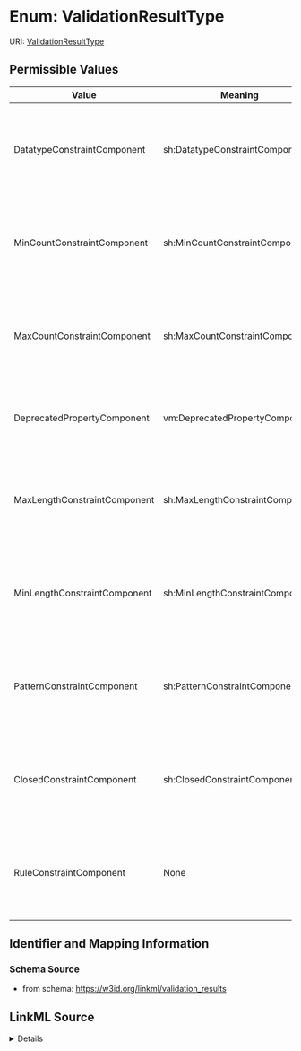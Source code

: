 # Enum: ValidationResultType



URI: [ValidationResultType](ValidationResultType)

## Permissible Values

| Value | Meaning | Description |
| --- | --- | --- |
| DatatypeConstraintComponent | sh:DatatypeConstraintComponent | constraint in which the range is a type, and the slot value must conform to t... |
| MinCountConstraintComponent | sh:MinCountConstraintComponent | cardinality constraint where the slot value must be greater or equal to a spe... |
| MaxCountConstraintComponent | sh:MaxCountConstraintComponent | cardinality constraint where the slot value must be less than or equal to a s... |
| DeprecatedPropertyComponent | vm:DeprecatedPropertyComponent | constraint where the instance slot should not be deprecated |
| MaxLengthConstraintComponent | sh:MaxLengthConstraintComponent | constraint where the slot value must have a length equal to or less than a sp... |
| MinLengthConstraintComponent | sh:MinLengthConstraintComponent | constraint where the slot value must have a length equal to or less than a sp... |
| PatternConstraintComponent | sh:PatternConstraintComponent | constraint where the slot value must match a given regular expression pattern |
| ClosedConstraintComponent | sh:ClosedConstraintComponent | constraint where the slot value must be allowable for the type of an instance |
| RuleConstraintComponent | None | constraint where the structure of an object must conform to a specified rule |









## Identifier and Mapping Information







### Schema Source


* from schema: https://w3id.org/linkml/validation_results




## LinkML Source

<details>
```yaml
name: ValidationResultType
from_schema: https://w3id.org/linkml/validation_results
rank: 1000
permissible_values:
  DatatypeConstraintComponent:
    text: DatatypeConstraintComponent
    description: constraint in which the range is a type, and the slot value must
      conform to the type
    meaning: sh:DatatypeConstraintComponent
    annotations:
      element:
        tag: element
        value: linkml:range
  MinCountConstraintComponent:
    text: MinCountConstraintComponent
    description: cardinality constraint where the slot value must be greater or equal
      to a specified minimum
    meaning: sh:MinCountConstraintComponent
    annotations:
      element:
        tag: element
        value: linkml:minimum_value
  MaxCountConstraintComponent:
    text: MaxCountConstraintComponent
    description: cardinality constraint where the slot value must be less than or
      equal to a specified maximum
    meaning: sh:MaxCountConstraintComponent
    annotations:
      element:
        tag: element
        value: linkml:maximum_value
  DeprecatedPropertyComponent:
    text: DeprecatedPropertyComponent
    description: constraint where the instance slot should not be deprecated
    meaning: vm:DeprecatedPropertyComponent
    annotations:
      element:
        tag: element
        value: linkml:deprecated
  MaxLengthConstraintComponent:
    text: MaxLengthConstraintComponent
    description: constraint where the slot value must have a length equal to or less
      than a specified maximum
    meaning: sh:MaxLengthConstraintComponent
  MinLengthConstraintComponent:
    text: MinLengthConstraintComponent
    description: constraint where the slot value must have a length equal to or less
      than a specified maximum
    meaning: sh:MinLengthConstraintComponent
  PatternConstraintComponent:
    text: PatternConstraintComponent
    description: constraint where the slot value must match a given regular expression
      pattern
    meaning: sh:PatternConstraintComponent
    annotations:
      element:
        tag: element
        value: linkml:pattern
  ClosedConstraintComponent:
    text: ClosedConstraintComponent
    description: constraint where the slot value must be allowable for the type of
      an instance
    meaning: sh:ClosedConstraintComponent
    annotations:
      element:
        tag: element
        value: linkml:attributes
  RuleConstraintComponent:
    text: RuleConstraintComponent
    description: constraint where the structure of an object must conform to a specified
      rule

```
</details>
